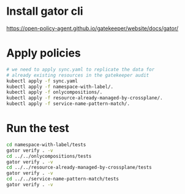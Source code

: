# Install gator cli
https://open-policy-agent.github.io/gatekeeper/website/docs/gator/


# Apply policies
```bash
# we need to apply sync.yaml to replicate the data for 
# already existing resources in the gatekeeper audit
kubectl apply -f sync.yaml
kubectl apply -f namespace-with-label/.
kubectl apply -f onlycompositions/.
kubectl apply -f resource-already-managed-by-crossplane/.
kubectl apply -f service-name-pattern-match/.

```

# Run the test

```bash
cd namespace-with-label/tests
gator verify . -v
cd ../../onlycompositions/tests
gator verify . -v
cd ../../resource-already-managed-by-crossplane/tests
gator verify . -v
cd ../../service-name-pattern-match/tests
gator verify . -v
```